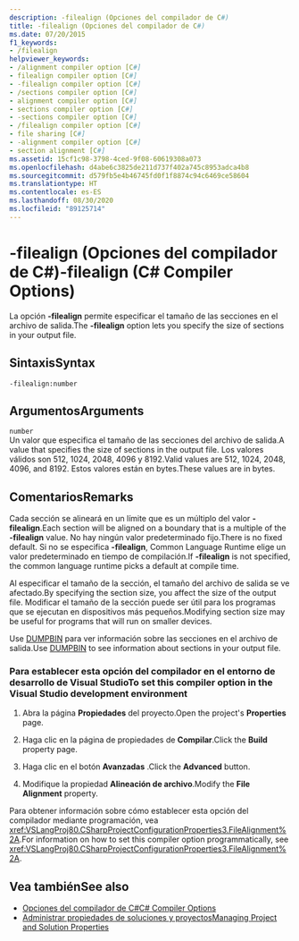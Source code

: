 ```yaml
---
description: -filealign (Opciones del compilador de C#)
title: -filealign (Opciones del compilador de C#)
ms.date: 07/20/2015
f1_keywords:
- /filealign
helpviewer_keywords:
- /alignment compiler option [C#]
- filealign compiler option [C#]
- -filealign compiler option [C#]
- /sections compiler option [C#]
- alignment compiler option [C#]
- sections compiler option [C#]
- -sections compiler option [C#]
- /filealign compiler option [C#]
- file sharing [C#]
- -alignment compiler option [C#]
- section alignment [C#]
ms.assetid: 15cf1c98-3798-4ced-9f08-60619308a073
ms.openlocfilehash: d4abe6c3825de211d737f402a745c8953adca4b8
ms.sourcegitcommit: d579fb5e4b46745fd0f1f8874c94c6469ce58604
ms.translationtype: HT
ms.contentlocale: es-ES
ms.lasthandoff: 08/30/2020
ms.locfileid: "89125714"
---
```

# <a name="-filealign-c-compiler-options"></a><span data-ttu-id="c6dff-103">-filealign (Opciones del compilador de C#)</span><span class="sxs-lookup"><span data-stu-id="c6dff-103">-filealign (C# Compiler Options)</span></span>
<span data-ttu-id="c6dff-104">La opción **-filealign** permite especificar el tamaño de las secciones en el archivo de salida.</span><span class="sxs-lookup"><span data-stu-id="c6dff-104">The **-filealign** option lets you specify the size of sections in your output file.</span></span>  
  
## <a name="syntax"></a><span data-ttu-id="c6dff-105">Sintaxis</span><span class="sxs-lookup"><span data-stu-id="c6dff-105">Syntax</span></span>  
  
```console  
-filealign:number  
```  
  
## <a name="arguments"></a><span data-ttu-id="c6dff-106">Argumentos</span><span class="sxs-lookup"><span data-stu-id="c6dff-106">Arguments</span></span>  
 `number`  
 <span data-ttu-id="c6dff-107">Un valor que especifica el tamaño de las secciones del archivo de salida.</span><span class="sxs-lookup"><span data-stu-id="c6dff-107">A value that specifies the size of sections in the output file.</span></span> <span data-ttu-id="c6dff-108">Los valores válidos son 512, 1024, 2048, 4096 y 8192.</span><span class="sxs-lookup"><span data-stu-id="c6dff-108">Valid values are 512, 1024, 2048, 4096, and 8192.</span></span> <span data-ttu-id="c6dff-109">Estos valores están en bytes.</span><span class="sxs-lookup"><span data-stu-id="c6dff-109">These values are in bytes.</span></span>  
  
## <a name="remarks"></a><span data-ttu-id="c6dff-110">Comentarios</span><span class="sxs-lookup"><span data-stu-id="c6dff-110">Remarks</span></span>  
 <span data-ttu-id="c6dff-111">Cada sección se alineará en un límite que es un múltiplo del valor **-filealign**.</span><span class="sxs-lookup"><span data-stu-id="c6dff-111">Each section will be aligned on a boundary that is a multiple of the **-filealign** value.</span></span> <span data-ttu-id="c6dff-112">No hay ningún valor predeterminado fijo.</span><span class="sxs-lookup"><span data-stu-id="c6dff-112">There is no fixed default.</span></span> <span data-ttu-id="c6dff-113">Si no se especifica **-filealign**, Common Language Runtime elige un valor predeterminado en tiempo de compilación.</span><span class="sxs-lookup"><span data-stu-id="c6dff-113">If **-filealign** is not specified, the common language runtime picks a default at compile time.</span></span>  
  
 <span data-ttu-id="c6dff-114">Al especificar el tamaño de la sección, el tamaño del archivo de salida se ve afectado.</span><span class="sxs-lookup"><span data-stu-id="c6dff-114">By specifying the section size, you affect the size of the output file.</span></span> <span data-ttu-id="c6dff-115">Modificar el tamaño de la sección puede ser útil para los programas que se ejecutan en dispositivos más pequeños.</span><span class="sxs-lookup"><span data-stu-id="c6dff-115">Modifying section size may be useful for programs that will run on smaller devices.</span></span>  
  
 <span data-ttu-id="c6dff-116">Use [DUMPBIN](/cpp/build/reference/dumpbin-options) para ver información sobre las secciones en el archivo de salida.</span><span class="sxs-lookup"><span data-stu-id="c6dff-116">Use [DUMPBIN](/cpp/build/reference/dumpbin-options) to see information about sections in your output file.</span></span>  
  
### <a name="to-set-this-compiler-option-in-the-visual-studio-development-environment"></a><span data-ttu-id="c6dff-117">Para establecer esta opción del compilador en el entorno de desarrollo de Visual Studio</span><span class="sxs-lookup"><span data-stu-id="c6dff-117">To set this compiler option in the Visual Studio development environment</span></span>  
  
1. <span data-ttu-id="c6dff-118">Abra la página **Propiedades** del proyecto.</span><span class="sxs-lookup"><span data-stu-id="c6dff-118">Open the project's **Properties** page.</span></span>  
  
2. <span data-ttu-id="c6dff-119">Haga clic en la página de propiedades de **Compilar**.</span><span class="sxs-lookup"><span data-stu-id="c6dff-119">Click the **Build** property page.</span></span>  
  
3. <span data-ttu-id="c6dff-120">Haga clic en el botón **Avanzadas** .</span><span class="sxs-lookup"><span data-stu-id="c6dff-120">Click the **Advanced** button.</span></span>  
  
4. <span data-ttu-id="c6dff-121">Modifique la propiedad **Alineación de archivo**.</span><span class="sxs-lookup"><span data-stu-id="c6dff-121">Modify the **File Alignment** property.</span></span>  
  
 <span data-ttu-id="c6dff-122">Para obtener información sobre cómo establecer esta opción del compilador mediante programación, vea <xref:VSLangProj80.CSharpProjectConfigurationProperties3.FileAlignment%2A>.</span><span class="sxs-lookup"><span data-stu-id="c6dff-122">For information on how to set this compiler option programmatically, see <xref:VSLangProj80.CSharpProjectConfigurationProperties3.FileAlignment%2A>.</span></span>  
  
## <a name="see-also"></a><span data-ttu-id="c6dff-123">Vea también</span><span class="sxs-lookup"><span data-stu-id="c6dff-123">See also</span></span>

- [<span data-ttu-id="c6dff-124">Opciones del compilador de C#</span><span class="sxs-lookup"><span data-stu-id="c6dff-124">C# Compiler Options</span></span>](./index.md)
- [<span data-ttu-id="c6dff-125">Administrar propiedades de soluciones y proyectos</span><span class="sxs-lookup"><span data-stu-id="c6dff-125">Managing Project and Solution Properties</span></span>](/visualstudio/ide/managing-project-and-solution-properties)
